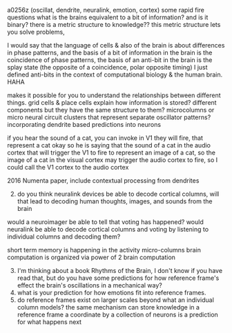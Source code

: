 a0256z
(oscillat, dendrite, neuralink, emotion, cortex) some rapid fire questions
what is the brains equivalent to a bit of information? and is it binary?
there is a metric structure to knowledge??
this metric structure lets you solve problems,

I would say that the language of cells & also of the brain is about differences in phase patterns, and the basis of a bit of information in the brain is the coincidence of phase patterns, the basis of an anti-bit in the brain is the splay state (the opposite of a coincidence, polar opposite timing) I just defined anti-bits in the context of computational biology & the human brain. HAHA

makes it possible for you to understand the relationships between different things.
grid cells & place cells explain how information is stored? different components but they have the same structure to them?
microcolumns or micro neural circuit clusters that represent separate oscillator patterns?
incorporating dendrite based predictions into neurons

if you hear the sound of a cat, you can invoke in V1 they will fire, that represent a cat
okay so he is saying that the sound of a cat in the audio cortex that will trigger the V1 to fire to represent an image of a cat, so the image of a cat in the visual cortex may trigger the audio cortex to fire, so I could call the V1 cortex to the audio cortex 

2016 Numenta paper, include contextual processing from dendrites

2. do you think neuralink devices be able to decode cortical columns, will that lead to decoding human thoughts, images, and sounds from the brain

would a neuroimager be able to tell that voting has happened?
would neuralink be able to decode cortical columns and voting by listening to individual columns and decoding them?

short term memory is happening in the activity micro-columns 
brain computation is organized via power of 2 brain computation

3. I'm thinking about a book Rhythms of the Brain, I don't know if you have read that, but do you have some predictions for how reference frame's effect the brain's oscillations in a mechanical way?
4. what is your prediction for how emotions fit into reference frames.
5. do reference frames exist on larger scales beyond what an individual column models?
the same mechanism can store knowledge in a reference frame
a coordinate by a collection of neurons is a prediction for what happens next
